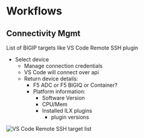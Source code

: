 # Workflows

## Connectivity Mgmt

List of BIGIP targets like VS Code Remote SSH plugin
* Select device
  * Manage connection credentials
  * VS Code will connect over api
  * Return device details:
    * F5 ADC or F5 BIGIQ or Container?
    * Platform information:
      * Software Version
      * CPU/Mem
      * Installed ILX plugins
        * plugin versions

![VS Code Remote SSH target list](https://code.visualstudio.com/assets/docs/remote/ssh/ssh-explorer-open-folder.png)